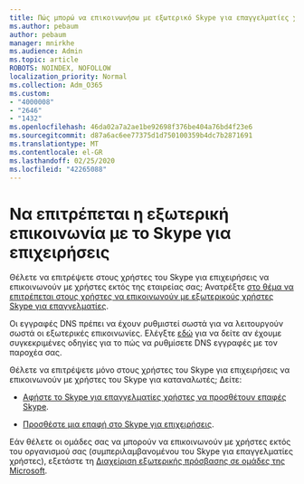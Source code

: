 ```yaml
---
title: Πώς μπορώ να επικοινωνήσω με εξωτερικό Skype για επαγγελματίες χρήστες
ms.author: pebaum
author: pebaum
manager: mnirkhe
ms.audience: Admin
ms.topic: article
ROBOTS: NOINDEX, NOFOLLOW
localization_priority: Normal
ms.collection: Adm_O365
ms.custom:
- "4000008"
- "2646"
- "1432"
ms.openlocfilehash: 46da02a7a2ae1be92698f376be404a76bd4f23e6
ms.sourcegitcommit: d87a6ac6ee77375d1d750100359b4dc7b2871691
ms.translationtype: MT
ms.contentlocale: el-GR
ms.lasthandoff: 02/25/2020
ms.locfileid: "42265088"
---
```

# <a name="allow-external-communications-with-skype-for-business"></a>Να επιτρέπεται η εξωτερική επικοινωνία με το Skype για επιχειρήσεις 

Θέλετε να επιτρέψετε στους χρήστες του Skype για επιχειρήσεις να επικοινωνούν με χρήστες εκτός της εταιρείας σας; Ανατρέξτε [στο θέμα να επιτρέπεται στους χρήστες να επικοινωνούν με εξωτερικούς χρήστες Skype για επαγγελματίες](https://docs.microsoft.com/skypeforbusiness/set-up-skype-for-business-online/allow-users-to-contact-external-skype-for-business-users).

Οι εγγραφές DNS πρέπει να έχουν ρυθμιστεί σωστά για να λειτουργούν σωστά οι εξωτερικές επικοινωνίες. Ελέγξτε [εδώ](https://docs.microsoft.com/office365/admin/get-help-with-domains/set-up-your-domain-host-specific-instructions?view=o365-worldwide) για να δείτε αν έχουμε συγκεκριμένες οδηγίες για το πώς να ρυθμίσετε DNS εγγραφές με τον παροχέα σας. 

Θέλετε να επιτρέψετε μόνο στους χρήστες του Skype για επιχειρήσεις να επικοινωνούν με χρήστες του Skype για καταναλωτές; Δείτε:

- [Αφήστε το Skype για επαγγελματίες χρήστες να προσθέτουν επαφές Skype](https://docs.microsoft.com/skypeforbusiness/set-up-skype-for-business-online/let-skype-for-business-users-add-skype-contacts). 

- [Προσθέστε μια επαφή στο Skype για επιχειρήσεις](https://support.office.com/article/add-a-contact-in-skype-for-business-89338023-2adf-4f5c-90b6-f8b6f72fadd1).


Εάν θέλετε οι ομάδες σας να μπορούν να επικοινωνούν με χρήστες εκτός του οργανισμού σας (συμπεριλαμβανομένου του Skype για επαγγελματίες χρήστες), εξετάστε τη [Διαχείριση εξωτερικής πρόσβασης σε ομάδες της Microsoft](https://docs.microsoft.com/microsoftteams/let-your-teams-users-communicate-with-other-people). 